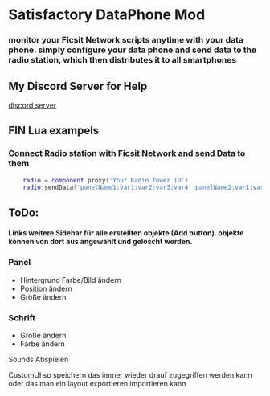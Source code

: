 
# Satisfactory DataPhone Mod 


### monitor your Ficsit Network scripts anytime with your data phone. simply configure your data phone and send data to the radio station, which then distributes it to all smartphones

## My Discord Server for Help
[discord server](https://discord.gg/mZRpZTb) 



## FIN Lua exampels

### Connect Radio station with Ficsit Network and send Data to them
```lua
    radio = component.proxy('Your Radio Tower ID')
    radio:sendData('panelName1:var1:var2:var3:var4, panelName2:var1:var2:var3:var4')
```



## ToDo: 

#### Links weitere Sidebar für alle erstellten objekte (Add button). objekte können von dort aus angewählt und gelöscht werden.

### Panel
 - Hintergrund Farbe/Bild ändern
 - Position ändern
 - Größe ändern 

### Schrift
 - Größe ändern
 - Farbe ändern

Sounds Abspielen

CustomUI so speichern das immer wieder drauf zugegriffen werden kann 
oder das man ein layout exportieren importieren kann 

